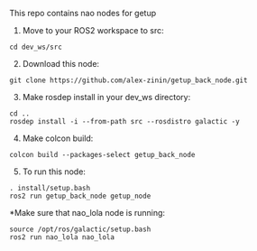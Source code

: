 This repo contains nao nodes for getup


1) Move to your ROS2 workspace to src:
```
cd dev_ws/src
```
2) Download this node:
```
git clone https://github.com/alex-zinin/getup_back_node.git
```
3) Make rosdep install in your dev_ws directory: 

```
cd ..
rosdep install -i --from-path src --rosdistro galactic -y
```
4) Make colcon build:
```
colcon build --packages-select getup_back_node
```
5) To run this node:
```
. install/setup.bash
ros2 run getup_back_node getup_node
```
*Make sure that nao_lola node is running:

```
source /opt/ros/galactic/setup.bash
ros2 run nao_lola nao_lola
```

